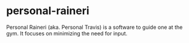 personal-raineri
================

Personal Raineri (aka. Personal Travis) is a software to guide one at the gym. It focuses on minimizing the need for input.
